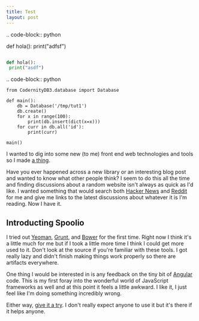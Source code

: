 ```yaml
---
title: Test
layout: post
---
```


.. code-block:: python

 def hola():
  print("adfsf")
  
```python

def hola():
 print("asdf")
```

.. code-block:: python

    from CodernityDB3.database import Database

    def main():
        db = Database('/tmp/tut1')
        db.create()
        for x in range(100):
            print(db.insert(dict(x=x)))
        for curr in db.all('id'):
            print(curr)

    main()

I wanted to dig into some new (to me) front end web technologies and
tools so I made [a thing][0].

Have you ever happened across a new library or an interesting blog
post and wanted to know what other people think?  I seem to do this
all the time and finding discussions about a random website isn't
always as quick as I'd like.  I wanted something that would search
both [Hacker News][1] and [Reddit][2] for me and give me links to the
latest discussions about whatever it is I'm reading.  Now I have it.

## Introducting Spoolio

I tried out [Yeoman][3], [Grunt][4], and [Bower][5] for the first
time.  Right now I think it's a little much for me but if I took a
little more time I think I could get more used to it.  Don't look at
the source if you're familiar with these tools.  I got really lazy and
didn't finish making things work properly so there are artifacts
everywhere.

One thing I would be interested in is any feedback on the tiny bit of
[Angular][6] code.  This is my first foray into the wonderful world of
JavaScript frameworks as well and at this point it feels a little
awkward.  I like it, I just feel like I'm doing something incredibly
wrong.
 
Either way, [give it a try][0].  I don't really expect anyone to use
it but it's there if it helps anyone.

[0]: http://spoolio.bitbucket.org/
[1]: http://news.ycombinator.com/
[2]: http://reddit.com/
[3]: http://yeoman.io/
[4]: http://gruntjs.com/
[5]: http://bower.io/
[6]: http://angularjs.org/
